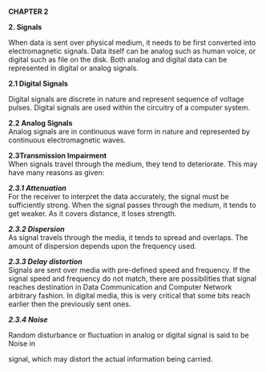 **CHAPTER 2**

**2. Signals**

When data is sent over physical medium, it needs to be first converted
into electromagnetic signals. Data itself can be analog such as human
voice, or digital such as file on the disk. Both analog and digital data
can be represented in digital or analog signals.

**2.1 Digital Signals**

Digital signals are discrete in nature and represent sequence of voltage
pulses. Digital signals are used within the circuitry of a computer
system.

**2.2 Analog Signals**\
Analog signals are in continuous wave form in nature and represented by
continuous electromagnetic waves.

**2.3Transmission Impairment**\
When signals travel through the medium, they tend to deteriorate. This
may have many reasons as given:

***2.3.1 Attenuation***\
For the receiver to interpret the data accurately, the signal must be
sufficiently strong. When the signal passes through the medium, it tends
to get weaker. As it covers distance, it loses strength.

***2.3.2 Dispersion***\
As signal travels through the media, it tends to spread and overlaps.
The amount of dispersion depends upon the frequency used.

***2.3.3 Delay distortion***\
Signals are sent over media with pre-defined speed and frequency. If the
signal speed and frequency do not match, there are possibilities that
signal reaches destination in Data Communication and Computer Network
arbitrary fashion. In digital media, this is very critical that some
bits reach earlier then the previously sent ones.

***2.3.4 Noise***

Random disturbance or fluctuation in analog or digital signal is said to
be Noise in

signal, which may distort the actual information being carried.
